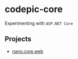 
# codepic-core

Experimenting with `ASP.NET Core`

## Projects

- [nano.core.web](src/nano.core.web/README.md)